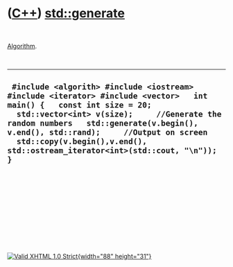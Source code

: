 



 

 

 

 

 

([C++](Cpp.htm)) [std::generate](CppGenerate.htm)
=================================================

 

[Algorithm](CppAlgorithm.htm).

 

  --------------------------------------------------------------------------------------------------------------------------------------------------------------------------------------------------------------------------------------------------------------------------------------------------------------------------------------------
  ` #include <algorith> #include <iostream> #include <iterator> #include <vector>   int main() {   const int size = 20;   std::vector<int> v(size);     //Generate the random numbers   std::generate(v.begin(), v.end(), std::rand);     //Output on screen   std::copy(v.begin(),v.end(), std::ostream_iterator<int>(std::cout, "\n")); }`
  --------------------------------------------------------------------------------------------------------------------------------------------------------------------------------------------------------------------------------------------------------------------------------------------------------------------------------------------

 

 

 

 

 





 

[![Valid XHTML 1.0 Strict](valid-xhtml10.png){width="88"
height="31"}](http://validator.w3.org/check?uri=referer)
